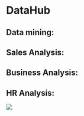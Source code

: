 # DataHub

## Data mining:
## Sales Analysis:
## Business Analysis:
## HR Analysis:
![](C:\Users\DELL\Desktop\dataAnalysis)
